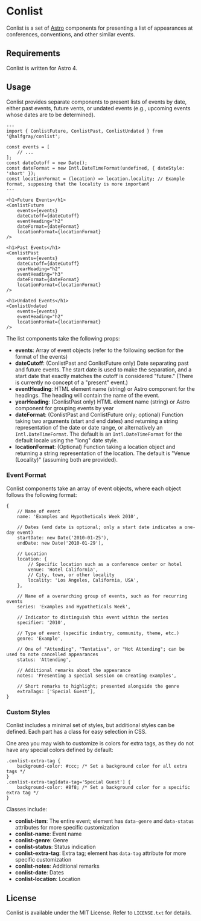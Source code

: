 # Conlist

Conlist is a set of [Astro](https://astro.build/) components for presenting a list of appearances at conferences, conventions, and other similar events.

## Requirements

Conlist is written for Astro 4.

## Usage

Conlist provides separate components to present lists of events by date, either past events, future vents, or undated events (e.g., upcoming events whose dates are to be determined).

```
---
import { ConlistFuture, ConlistPast, ConlistUndated } from '@halfgray/conlist';

const events = [
	// ...
];
const dateCutoff = new Date();
const dateFormat = new Intl.DateTimeFormat(undefined, { dateStyle: 'short' });
const locationFormat = (location) => location.locality; // Example format, supposing that the locality is more important
---

<h1>Future Events</h1>
<ConlistFuture
	events={events}
	dateCutoff={dateCutoff}
	eventHeading="h2"
	dateFormat={dateFormat}
	locationFormat={locationFormat}
/>

<h1>Past Events</h1>
<ConlistPast
	events={events}
	dateCutoff={dateCutoff}
	yearHeading="h2"
	eventHeading="h3"
	dateFormat={dateFormat}
	locationFormat={locationFormat}
/>

<h1>Undated Events</h1>
<ConlistUndated
	events={events}
	eventHeading="h2"
	locationFormat={locationFormat}
/>
```

The list components take the following props:

* **events**: Array of event objects (refer to the following section for the format of the events)
* **dateCutoff**: (ConlistPast and ConlistFuture only) Date separating past and future events. The start date is used to make the separation, and a start date that exactly matches the cutoff is considered "future." (There is currently no concept of a "present" event.)
* **eventHeading**: HTML element name (string) or Astro component for the headings. The heading will contain the name of the event.
* **yearHeading**: (ConlistPast only) HTML element name (string) or Astro component for grouping events by year
* **dateFormat**: (ConlistPast and ConlistFuture only; optional) Function taking two arguments (start and end dates) and returning a string representation of the date or date range, or alternatively an `Intl.DateTimeFormat`. The default is an `Intl.DateTimeFormat` for the default locale using the "long" date style.
* **locationFormat**: (Optional) Function taking a location object and returning a string representation of the location. The default is "Venue (Locality)" (assuming both are provided).

### Event Format

Conlist components take an array of event objects, where each object follows the following format:

```
{
	// Name of event
	name: 'Examples and Hypotheticals Week 2010',

	// Dates (end date is optional; only a start date indicates a one-day event)
	startDate: new Date('2010-01-25'),
	endDate: new Date('2010-01-29'),

	// Location
	location: {
		// Specific location such as a conference center or hotel
		venue: 'Hotel California',
		// City, town, or other locality
		locality: 'Los Angeles, California, USA',
	},

	// Name of a overarching group of events, such as for recurring events
	series: 'Examples and Hypotheticals Week',

	// Indicator to distinguish this event within the series
	specifier: '2010',

	// Type of event (specific industry, community, theme, etc.)
	genre: 'Example',

	// One of "Attending", "Tentative", or "Not Attending"; can be used to note cancelled appearances
	status: 'Attending',

	// Additional remarks about the appearance
	notes: 'Presenting a special session on creating examples',

	// Short remarks to highlight; presented alongside the genre
	extraTags: ['Special Guest'],
}
```

### Custom Styles

Conlist includes a minimal set of styles, but additional styles can be defined. Each part has a class for easy selection in CSS.

One area you may wish to customize is colors for extra tags, as they do not have any special colors defined by default:

```
.conlist-extra-tag {
	background-color: #ccc; /* Set a background color for all extra tags */
}
.conlist-extra-tag[data-tag='Special Guest'] {
	background-color: #8f8; /* Set a background color for a specific extra tag */
}
```

Classes include:

* **conlist-item**: The entire event; element has `data-genre` and `data-status` attributes for more specific customization
* **conlist-name**: Event name
* **conlist-genre**: Genre
* **conlist-status**: Status indication
* **conlist-extra-tag**: Extra tag; element has `data-tag` attribute for more specific customization
* **conlist-notes**: Additional remarks
* **conlist-date**: Dates
* **conlist-location**: Location

## License

Conlist is available under the MIT License. Refer to `LICENSE.txt` for details.
